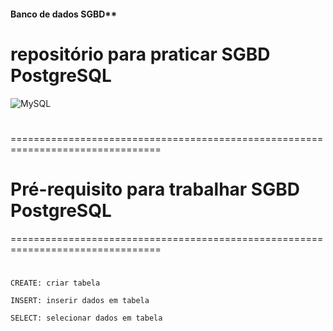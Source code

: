 #### Banco de dados SGBD**  
# repositório para praticar SGBD PostgreSQL
  ![MySQL](https://img.shields.io/badge/-MySQL-333333?style=flat&logo=mysql)
  
  #
================================================================================
# Pré-requisito para trabalhar SGBD PostgreSQL
================================================================================
#
```
CREATE: criar tabela

INSERT: inserir dados em tabela

SELECT: selecionar dados em tabela
```

